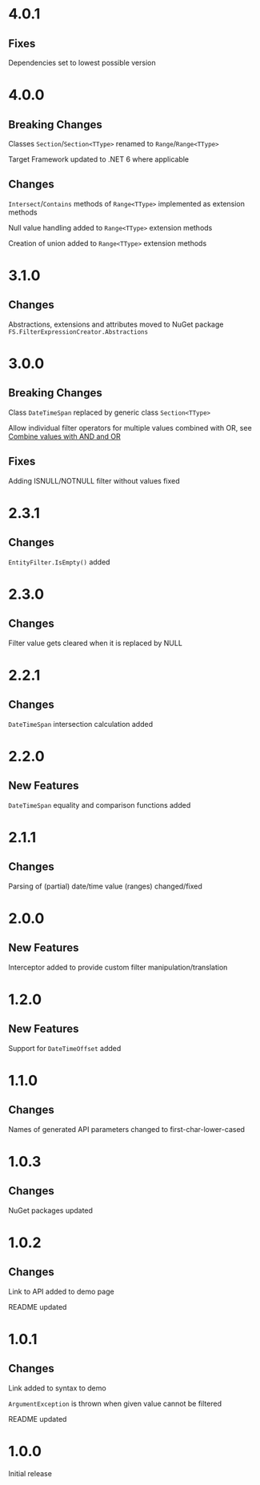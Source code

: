 

# 4.0.1

## Fixes

Dependencies set to lowest possible version

# 4.0.0

## Breaking Changes

Classes `Section`/`Section<TType>` renamed to `Range`/`Range<TType>`

Target Framework updated to .NET 6 where applicable

## Changes

`Intersect`/`Contains` methods of `Range<TType>` implemented as extension methods

Null value handling added to `Range<TType>` extension methods

Creation of union added to `Range<TType>` extension methods

# 3.1.0

## Changes

Abstractions, extensions and attributes moved to NuGet package `FS.FilterExpressionCreator.Abstractions`

# 3.0.0

## Breaking Changes

Class `DateTimeSpan` replaced by generic class `Section<TType>`

Allow individual filter operators for multiple values combined with OR, see [Combine values with AND and OR](https://github.com/fschick/FilterExpressionCreator#combine-values-with-and-and-or)

## Fixes

Adding ISNULL/NOTNULL filter without values fixed

# 2.3.1

## Changes

`EntityFilter.IsEmpty()` added

# 2.3.0

## Changes

Filter value gets cleared when it is replaced by NULL

# 2.2.1

## Changes

`DateTimeSpan` intersection calculation added

# 2.2.0

## New Features

`DateTimeSpan` equality and comparison functions added

# 2.1.1

## Changes

Parsing of (partial) date/time value (ranges) changed/fixed

# 2.0.0

## New Features

Interceptor added to provide custom filter manipulation/translation

# 1.2.0

## New Features

Support for `DateTimeOffset` added

# 1.1.0

## Changes

Names of generated API parameters changed to first-char-lower-cased

# 1.0.3

## Changes

NuGet packages updated

# 1.0.2

## Changes

Link to API added to demo page

README updated

# 1.0.1

## Changes

Link added to syntax to demo

`ArgumentException` is thrown when given value cannot be filtered

README updated

# 1.0.0

Initial release